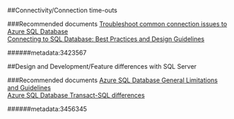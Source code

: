 ##Connectivity/Connection time-outs

###Recommended documents
[Troubleshoot common connection issues to Azure SQL Database](https://azure.microsoft.com/en-us/documentation/articles/sql-database-troubleshoot-common-connection-issues/) <br>
[Connecting to SQL Database: Best Practices and Design Guidelines](https://azure.microsoft.com/en-us/documentation/articles/sql-database-connect-central-recommendations/)

######metadata:3423567

##Design and Development/Feature differences with SQL Server

###Recommended documents
[Azure SQL Database General Limitations and Guidelines](https://azure.microsoft.com/en-us/documentation/articles/sql-database-general-limitations/)<br>
[Azure SQL Database Transact-SQL differences](https://azure.microsoft.com/en-us/documentation/articles/sql-database-transact-sql-information/)

######metadata:3456345
